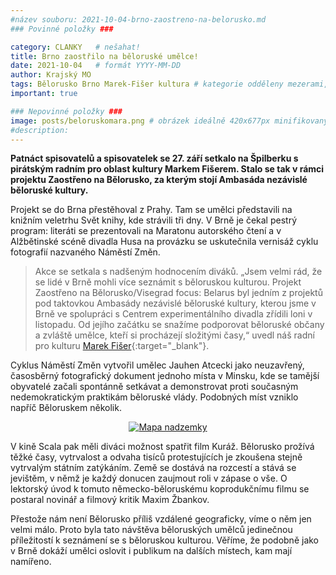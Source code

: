 ```yaml
---
#název souboru: 2021-10-04-brno-zaostreno-na-belorusko.md
### Povinné položky ###

category: CLANKY   # nešahat!
title: Brno zaostřilo na běloruské umělce!
date: 2021-10-04   # formát YYYY-MM-DD
author: Krajský MO
tags: Bělorusko Brno Marek-Fišer kultura # kategorie odděleny mezerami, např. volby zemědělství životní-prostředí piráti (viz https://jihomoravsky.pirati.cz/tags/)
important: true

### Nepovinné položky ###
image: posts/beloruskomara.png # obrázek ideálně 420x677px minifikovaný přes https://tinypng.com/
#description: 
---
```

**Patnáct spisovatelů a spisovatelek se 27. září setkalo na Špilberku s pirátským radním pro oblast kultury Markem Fišerem. Stalo se tak v rámci projektu Zaostřeno na Bělorusko, za kterým stojí Ambasáda nezávislé běloruské kultury.**

Projekt se do Brna přestěhoval z Prahy. Tam se umělci představili na knižním veletrhu Svět knihy, kde strávili tři dny. V Brně je čekal pestrý program: literáti se prezentovali na Maratonu autorského čtení a v Alžbětinské scéně divadla Husa na provázku se uskutečnila vernisáž cyklu fotografií nazvaného Náměstí Změn. 

> Akce se setkala s nadšeným hodnocením diváků. „Jsem velmi rád, že se lidé v Brně mohli více seznámit s běloruskou kulturou. Projekt Zaostřeno na Bělorusko/Visegrad focus: Belarus byl jedním z projektů pod taktovkou Ambasády nezávislé běloruské kultury, kterou jsme v Brně ve spolupráci s Centrem experimentálního divadla zřídili loni v listopadu. Od jejího začátku se snažíme podporovat běloruské občany a zvláště umělce, kteří si procházejí složitými časy,“ uvedl náš radní pro kulturu [Marek Fišer](https://jihomoravsky.pirati.cz/lide/marek-fiser/){:target="_blank"}.
> 

Cyklus Náměstí Změn vytvořil umělec Jauhen Atcecki jako neuzavřený, časosběrný fotografický dokument jednoho místa v Minsku, kde se tamější obyvatelé začali spontánně setkávat a demonstrovat proti současným nedemokratickým praktikám běloruské vlády. Podobných míst vzniklo napříč Běloruskem několik. 

<div style="text-align:center"><a href="https://a.pirati.cz/jihomoravsky/img/posts/kbeloruskomara2.png" target="_blank">
<img src="https://a.pirati.cz/jihomoravsky/img/posts/beloruskomara2.png" alt="Mapa nadzemky">

</a></div>

V kině Scala pak měli diváci možnost spatřit film Kuráž. Bělorusko prožívá těžké časy, vytrvalost a odvaha tisíců protestujících je zkoušena stejně vytrvalým státním zatýkáním. Země se dostává na rozcestí a stává se jevištěm, v němž je každý donucen zaujmout roli v zápase o vše. O lektorský úvod k tomuto německo-běloruskému koprodukčnímu filmu se postaral novinář a filmový kritik Maxim Žbankov.

Přestože nám není Bělorusko příliš vzdálené geograficky, víme o něm jen velmi málo. Proto byla tato návštěva běloruských umělců jedinečnou příležitostí k seznámení se s běloruskou kulturou. Věříme, že podobně jako v Brně dokáží umělci oslovit i publikum na dalších místech, kam mají namířeno. 

